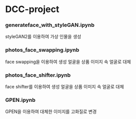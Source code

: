 # DCC-project

### generateface_with_styleGAN.ipynb
styleGAN2를 이용하여 가상 인물을 생성

### photos_face_swapping.ipynb
face swapping을 이용하여 생성 얼굴을 상품 이미지 속 얼굴로 대체

### photos_face_shifter.ipynb
face shifter를 이용하여 생성 얼굴을 상품 이미지 속 얼굴로 대체

### GPEN.ipynb
GPEN을 이용하여 대체한 이미지를 고화질로 변경

